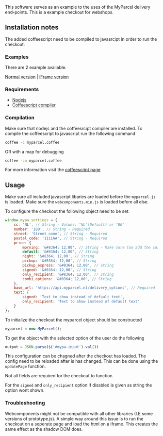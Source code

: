This software serves as an example to the uses of the MyParcel delivery end-points. This is a example checkout for webshops.

## Installation notes

The added coffeescript need to be compiled to javasrcipt in order to run the checkout.

### Examples

There are 2 example avaliable.

[Normal version](https://myparcelnl.github.io/checkout/) | 
[iFrame version](https://myparcelnl.github.io/checkout/iframe-example.html)

### Requirements

- [Nodejs](https://nodejs.org/en/)
- [Coffeescript compiler](https://www.npmjs.com/package/coffee-script)

### Compilation

Make sure that nodejs and the coffeesrcipt compiler are installed. To compile the coffeescript to javascript run the following command

```bash
coffee -c myparcel.coffee
```

OR with a map for debugging

```bash
coffee -cm myparcel.coffee
```

For more information visit the [coffeescript page](http://coffeescript.org/)

## Usage

Make sure all included javascript libaries are loaded before the `myparcel.js` is loaded. Make sure the `webcomponents.min.js` is loaded before all else.

To configure the checkout the following object need to be set:

```javascript
window.mypa.settings = {
	cc: 'NL', // String - Values: "NL"(Default) or "BE"
	number: '100', // String - Required
	street: 'Street name', // String - Required
	postal_code: '1111AA', // String - Required
	price: {
		morning: '&#8364; 12,00', // String - Make sure too add the currency in proper format
		default: '&#8364; 12,00', // String
		night: '&#8364; 12,00', // String
		pickup: '&#8364; 12,00', // String
		pickup_express: '&#8364; 12,00', // String
		signed: '&#8364; 12,00', // String
		only_recipient: '&#8364; 12,00', // String
		combi_options: '&#8364; 12,00', // String
	},
	base_url: 'https://api.myparcel.nl/delivery_options', // Required
	text: {
		signed: 'Text to show instead of default text',
		only_recipient: 'Text to show instead of default text'
	}
};
```

To initialize the checkout the myparcel object should be constructed

```js
myparcel = new MyParcel();
```

To get the object with the selected option of the user do the following

```js
output = JSON.parse($('#mypa-input').val())
```

This configuration can be chagned after the checkout has loaded. The config need to be reloaded after is has changed. This can be done using the `updatePage` function.

Not all fields are required for the checkout to function.

For the `signed` and `only_recipient` option if disabled is given as string the option wont shown.

### Troubleshooting

Webcomponents might not be compatible with all other libraries (I.E some versions of prototype.js). A simple way around this issue is to run the checkout on a seperate page and load the html on a iframe. This creates the same effect as the shadow DOM does.
